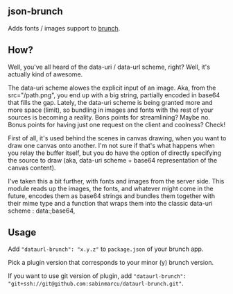 ## json-brunch
Adds fonts / images support to [brunch](http://brunch.io).

## How?
Well, you've all heard of the data-uri / data-url scheme, right? Well, it's actually kind of awesome. 

The data-uri scheme alowes the explicit input of an image. Aka, from the src="/path.png", you end up with a big string, partially encoded in base64 that fills the gap. Lately, the data-uri scheme is being granted more and more space (limit), so bundling in images and fonts with the rest of your sources is becoming a reality. Bons points for streamlining? Maybe no. Bonus points for having just one request on the client and coolness? Check!

First of all, it's used behind the scenes in canvas drawing, when you want to draw one canvas onto another. I'm not sure if that's what happens when you relay the buffer itself, but you do have the option of directly specifying the source to draw (aka, data-uri scheme + base64 representation of the canvas content). 

I've taken this a bit further, with fonts and images from the server side. This module reads up the images, the fonts, and whatever might come in the future, encodes them as base64 strings and bundles them together with their mime type and a function that wraps them into the classic data-uri scheme : data:<mime>;base64,<string>

## Usage
Add `"dataurl-brunch": "x.y.z"` to `package.json` of your brunch app.

Pick a plugin version that corresponds to your minor (y) brunch version.

If you want to use git version of plugin, add
`"dataurl-brunch": "git+ssh://git@github.com:sabinmarcu/dataurl-brunch.git"`.
